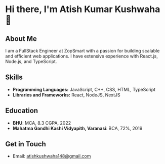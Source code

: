 # Hi there, I'm Atish Kumar Kushwaha 👋

## About Me
I am a FullStack Engineer at ZopSmart with a passion for building scalable and efficient web applications. I have extensive experience with React.js, Node.js, and TypeScript.

## Skills
- **Programming Languages:** JavaScript, C++, CSS, HTML, TypeScript
- **Libraries and Frameworks:** React, NodeJS, NextJS

## Education
- **BHU**: MCA, 8.3 CGPA, 2022
- **Mahatma Gandhi Kashi Vidyapith, Varanasi**: BCA, 72%, 2019

## Get in Touch
- Email: atishkushwaha148@gmail.com
